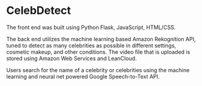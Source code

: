 # CelebDetect

The front end was built using Python Flask, JavaScript, HTML/CSS.

The back end utilizes the machine learning based Amazon Rekognition API, tuned to detect as many celebrities as possible in different settings, cosmetic makeup, and other conditions. The video file that is uploaded is stored using Amazon Web Services and LeanCloud.

Users search for the name of a celebrity or celebrities using the machine learning and neural net powered Google Speech-to-Text API.
